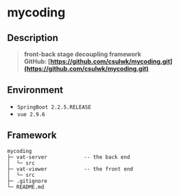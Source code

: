 # mycoding

## Description 
> **front-back stage decoupling framework**  
> **GitHub: [https://github.com/csulwk/mycoding.git](https://github.com/csulwk/mycoding.git)**  

## Environment
* `SpringBoot 2.2.5.RELEASE`  
* `vue 2.9.6`  

## Framework
```
mycoding
├─ vat-server            -- the back end
│  └─ src                
├─ vat-viewer            -- the front end
│  └─ src                
├─ .gitignore
└─ README.md
```

